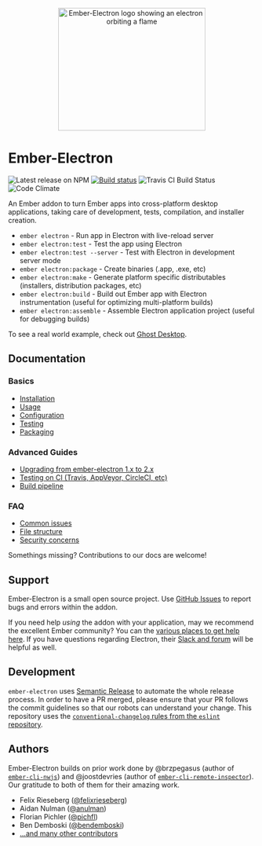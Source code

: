 <p align="center"><img src="https://github.com/adopted-ember-addons/ember-electron/raw/gh-pages/assets/logo-github%402x.png" alt="Ember-Electron logo showing an electron orbiting a flame" width="300" height="250"></p>

# Ember-Electron

![Latest release on NPM](https://img.shields.io/npm/v/ember-electron.svg) [![Build status](https://ci.appveyor.com/api/projects/status/5rhwhar361uad07v?svg=true)](https://ci.appveyor.com/project/adopted-ember-addons/ember-electron)
 ![Travis CI Build Status](https://secure.travis-ci.org/adopted-ember-addons/ember-electron.svg?branch=master) ![Code Climate](https://codeclimate.com/github/adopted-ember-addons/ember-electron.svg)

An Ember addon to turn Ember apps into cross-platform desktop applications, taking care of development, tests, compilation, and installer creation.

* `ember electron` - Run app in Electron with live-reload server
* `ember electron:test` - Test the app using Electron
* `ember electron:test --server` - Test with Electron in development server mode
* `ember electron:package` - Create binaries (.app, .exe, etc)
* `ember electron:make` - Generate platform specific distributables (installers, distribution packages, etc)
* `ember electron:build` - Build out Ember app with Electron instrumentation (useful for optimizing multi-platform builds)
* `ember electron:assemble` - Assemble Electron application project (useful for debugging builds)

To see a real world example, check out [Ghost Desktop](https://github.com/tryghost/Ghost-Desktop).



## Documentation

### Basics
- [Installation](https://ember-electron.js.org/docs/guides/installation)
- [Usage](https://ember-electron.js.org/docs/guides/usage)
- [Configuration](https://ember-electron.js.org/docs/guides/configuration)
- [Testing](https://ember-electron.js.org/docs/guides/testing)
- [Packaging](https://ember-electron.js.org/docs/guides/packaging)

### Advanced Guides
- [Upgrading from ember-electron 1.x to 2.x](https://ember-electron.js.org/docs/guides/upgrade)
- [Testing on CI (Travis, AppVeyor, CircleCI, etc)](https://ember-electron.js.org/docs/guides/ci)
- [Build pipeline](https://ember-electron.js.org/docs/guides/build-pipeline.md)

### FAQ

- [Common issues](https://ember-electron.js.org/docs/faq/common-issues)
- [File structure](https://ember-electron.js.org/docs/faq/structure)
- [Security concerns](https://ember-electron.js.org/docs/faq/security)

Somethings missing? Contributions to our docs are welcome!


## Support

Ember-Electron is a small open source project. Use [GitHub Issues](https://github.com/adopted-ember-addons/ember-electron/issues) to report bugs and errors within the addon.

If you need help *using* the addon with your application, may we recommend the excellent Ember community? You can the [various places to get help here](https://www.emberjs.com/community/). If you have questions regarding Electron, their [Slack and forum](https://electron.atom.io/contact/) will be helpful as well.


## Development

`ember-electron` uses [Semantic Release](https://github.com/semantic-release/semantic-release) to
automate the whole release process. In order to have a PR merged, please ensure that your PR
follows the commit guidelines so that our robots can understand your change. This repository uses
the [`conventional-changelog` rules from the `eslint` repository](https://github.com/conventional-changelog/conventional-changelog/tree/master/packages/conventional-changelog-eslint).


## Authors

Ember-Electron builds on prior work done by @brzpegasus (author of [`ember-cli-nwjs`](https://github.com/brzpegasus/ember-cli-nwjs)) and @joostdevries (author of [`ember-cli-remote-inspector`](https://github.com/joostdevries/ember-cli-remote-inspector)). Our gratitude to both of them for their amazing work.

* Felix Rieseberg ([@felixrieseberg](https://github.com/felixriesberg))
* Aidan Nulman ([@anulman](https://github.com/anulman))
* Florian Pichler ([@pichfl](https://github.com/pichfl))
* Ben Demboski ([@bendemboski](https://github.com/bendemboski))
* [...and many other contributors](https://github.com/adopted-ember-addons/ember-electron/graphs/contributors)
